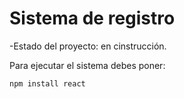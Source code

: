 <h1>Sistema de registro</h1>

-Estado del proyecto: en cinstrucción.

Para ejecutar el sistema debes poner:

```npm install react```
